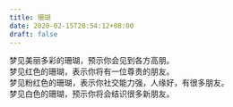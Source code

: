 ```yaml
---
title: 珊瑚
date: 2020-02-15T20:54:12+08:00
draft: false
---
```


梦见美丽多彩的珊瑚，预示你会见到各方高朋。<br>
梦见红色的珊瑚，表示你将有一位尊贵的朋友。<br>
梦见粉红色的珊瑚，表示你社交能力强，人缘好，有很多朋友。<br>
梦见白色的珊瑚，预示你将会结识很多新朋友。<br>
